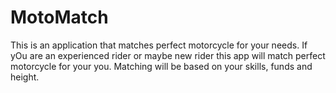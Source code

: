 # MotoMatch
This is an application that matches perfect motorcycle for your needs.
If yOu are an experienced rider or maybe new rider this app will match perfect motorcycle for your you.
Matching will be based on your skills, funds and height.
